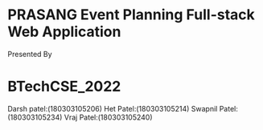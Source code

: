 # PRASANG Event Planning Full-stack Web Application
Presented By 
# BTechCSE_2022
Darsh patel:(180303105206)
Het Patel:(180303105214)
Swapnil Patel:(180303105234)
Vraj Patel:(180303105240)

